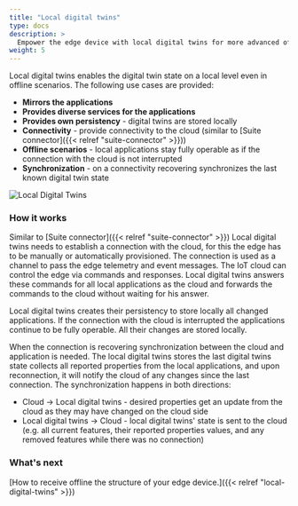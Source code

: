 ```yaml
---
title: "Local digital twins"
type: docs
description: >
  Empower the edge device with local digital twins for more advanced offline scenarios.
weight: 5
---
```


Local digital twins enables the digital twin state on a local level even in offline scenarios. The following use cases are provided:

* **Mirrors the applications**
* **Provides diverse services for the applications**
* **Provides own persistency** - digital twins are stored locally
* **Connectivity** - provide connectivity to the cloud (similar to [Suite connector]({{< relref "suite-connector" >}}))
* **Offline scenarios** - local applications stay fully operable as if the connection with the cloud is not interrupted
* **Synchronization** - on a connectivity recovering synchronizes the last known digital twin state

![Local Digital Twins](/kanto/images/docs/concepts/local-digital-twins.png)

### How it works

Similar to [Suite connector]({{< relref "suite-connector" >}}) Local digital twins needs to establish a connection with the cloud, for this the edge has to be manually or automatically provisioned. The connection is used as a channel to pass the edge telemetry and event messages. The IoT cloud can control the edge via commands and responses.
Local digital twins answers these commands for all local applications as the cloud and forwards the commands to the cloud without waiting for his answer. 

Local digital twins creates their persistency to store locally all changed applications. If the connection with the cloud is interrupted the applications continue to be fully operable. All their changes are stored locally.

When the connection is recovering synchronization between the cloud and application is needed.
The local digital twins stores the last digital twins state collects all reported properties from the local applications, and upon reconnection, it will notify the cloud of any changes since the last connection.
The synchronization happens in both directions:
* Cloud -> Local digital twins - desired properties get an update from the cloud as they may have changed on the cloud side
* Local digital twins -> Cloud - local digital twins' state is sent to the cloud (e.g. all current features, their reported properties values, and any removed features while there was no connection)

### What's next

[How to receive offline the structure of your edge device.]({{< relref "local-digital-twins" >}})